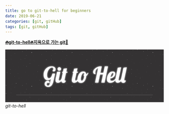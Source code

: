 ```yaml
---
title: go to git-to-hell for beginners
date: 2019-06-21
categories: [git, gitHub]
tags: [git, gitHub]
---
```


[**🔥git-to-hell🔥지옥으로 가는 git🌟**](https://abarthdew.github.io/git-to-hell/)

![git-to-hell](assets/img/2022/git-to-hell.png)
_git-to-hell_